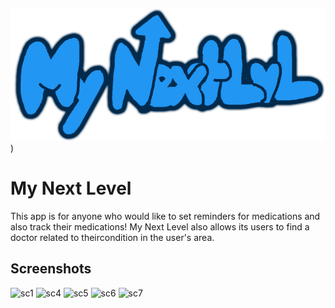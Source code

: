 
![Logo](https://github.com/Ethan-Staggs/My-Next-Level/blob/master/app/src/main/res/drawable/mynextlvldrawingcashmere.png?raw=true))


# My Next Level

This app is for anyone who would like to set reminders for medications and also track their 
medications! My Next Level also allows its users to find a doctor related to theircondition
in the user's area.


## Screenshots
<p float="left">

<img height="400" alt="sc1" src="https://user-images.githubusercontent.com/78055596/174659985-8e6ad554-c991-4bf6-9b48-6987fbe3a8a7.jpg">

<img height="400" alt="sc4" src="https://user-images.githubusercontent.com/78055596/174660622-ce2a1254-4890-499c-8aa3-05a087258468.jpg">
  
<img height="400" alt="sc5" src="https://user-images.githubusercontent.com/78055596/174661080-d37d1c0f-3c77-4ac7-a34a-a5ab5e969d2d.jpg">
  
  <img height="400" alt="sc6" src="https://user-images.githubusercontent.com/78055596/174661271-5dc58d88-6a2a-44a4-88e9-290a1f6817fa.jpg">
  
  <img height="400" alt="sc7" src="https://user-images.githubusercontent.com/78055596/174661400-7ae694c8-b9b6-468b-982b-791cea5e49e5.jpg">
  
  </p>






